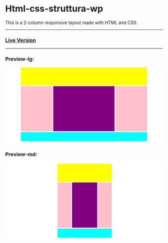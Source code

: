 # Html-css-struttura-wp
This is a 2-column responsive layout made with HTML and CSS.
***
### [Live Version](https://gianluigivitale.github.io/htmlcss-struttura-wp/)
***
### Preview-lg:
![Preview](img/preview-lg.png "Preview-lg")
### Preview-md:
![Preview](img/preview-md.png "Preview-md")
